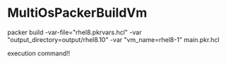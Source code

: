 # MultiOsPackerBuildVm
packer build -var-file="rhel8.pkrvars.hcl" -var "output_directory=output/rhel8.10" -var "vm_name=rhel8-1"  main.pkr.hcl      

execution command!!